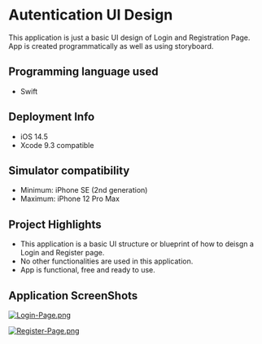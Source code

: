 # Autentication UI Design

This application is just a basic UI design of Login and Registration Page. App is created programmatically as well as using storyboard.

## Programming language used
- Swift

## Deployment Info
- iOS 14.5
- Xcode 9.3 compatible

## Simulator compatibility
- Minimum: iPhone SE (2nd generation)
- Maximum: iPhone 12 Pro Max

## Project Highlights
- This application is a basic UI structure or blueprint of how to deisgn a Login and Register page.
- No other functionalities are used in this application.
- App is functional, free and ready to use.

## Application ScreenShots

[![Login-Page.png](https://i.postimg.cc/SxMtyrXr/Login-Page.png)](https://postimg.cc/sM3Jm54Q)

[![Register-Page.png](https://i.postimg.cc/cJGk6nwN/Register-Page.png)](https://postimg.cc/FYGVB1TP)
